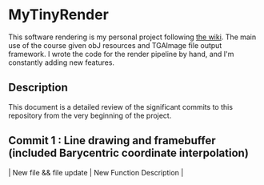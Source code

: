 # MyTinyRender

This software rendering is my personal project following [the wiki](https://github.com/ssloy/tinyrenderer). The main use of the course given obJ resources and TGAImage file output framework. I wrote the code for the render pipeline by hand, and I'm constantly adding new features.

## Description
This document is a detailed review of the significant commits to this repository from the very beginning of the project. 

## Commit 1 : Line drawing and framebuffer (included Barycentric coordinate interpolation)
| New file && file update | New Function Description |

